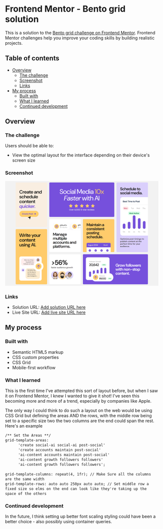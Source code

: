 # Frontend Mentor - Bento grid solution

This is a solution to the [Bento grid challenge on Frontend Mentor](https://www.frontendmentor.io/challenges/bento-grid-RMydElrlOj). Frontend Mentor challenges help you improve your coding skills by building realistic projects.

## Table of contents

- [Overview](#overview)
  - [The challenge](#the-challenge)
  - [Screenshot](#screenshot)
  - [Links](#links)
- [My process](#my-process)
  - [Built with](#built-with)
  - [What I learned](#what-i-learned)
  - [Continued development](#continued-development)

## Overview

### The challenge

Users should be able to:

- View the optimal layout for the interface depending on their device's screen size

### Screenshot

![Screenshot of Working Solution at Desktop Resolutions](./screenshot.png)

### Links

- Solution URL: [Add solution URL here](https://github.com/ConnorGaunt/fem-bento-grid)
- Live Site URL: [Add live site URL here](https://your-live-site-url.com)

## My process

### Built with

- Semantic HTML5 markup
- CSS custom properties
- CSS Grid
- Mobile-first workflow

### What I learned

This is the first time I've attempted this sort of layout before, but when I saw it on Frontend Mentor, I knew I wanted to give it shot! I've seen this becoming more and more of a trend, especially by companies like Apple.

The only way I could think to do such a layout on the web would be using CSS Grid but defining the areas AND the rows, with the middle row being set to a specific size two the two columns are the end could span the rest. Here's an example

```
/** Set the Areas **/
grid-template-areas:
      'create social-ai social-ai post-social'
      'create accounts maintain post-social'
      'ai-content accounts maintain post-social'
      'ai-content growth followers followers'
      'ai-content growth followers followers';

grid-template-columns: repeat(4, 1fr); // Make Sure all the columns are the same width
grid-template-rows: auto auto 250px auto auto; // Set middle row a fixed size so elms on the end can look like they're taking up the space of the others
```

### Continued development

In the future, I think setting up better font scaling styling could have been a better choice - also possibly using container queries.
